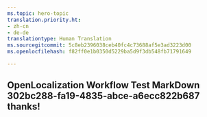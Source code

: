 ```yaml
---
ms.topic: hero-topic
translation.priority.ht:
- zh-cn
- de-de
translationtype: Human Translation
ms.sourcegitcommit: 5c8eb2396038ceb40fc4c73688af5e3ad3223d00
ms.openlocfilehash: f82ff0e1b0350d5229ba5d9f3db548fb71791649

---
```

## OpenLocalization Workflow Test MarkDown 302bc288-fa19-4835-abce-a6ecc822b687 thanks!



<!--HONumber=Aug16_HO4-->


